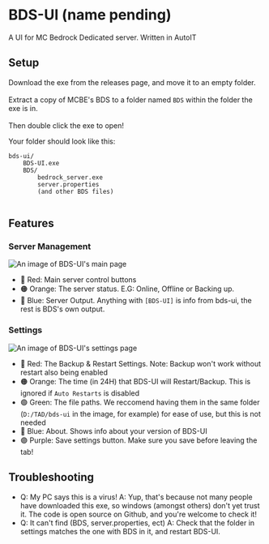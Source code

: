 # BDS-UI (name pending)
A UI for MC Bedrock Dedicated server. Written in AutoIT

## Setup

Download the exe from the releases page, and move it to an empty folder. <br></br>
Extract a copy of MCBE's BDS to a folder named `BDS` within the folder the exe is in.<br></br>
Then double click the exe to open! 

Your folder should look like this:
``` plaintext
bds-ui/
    BDS-UI.exe
    BDS/
        bedrock_server.exe
        server.properties
        (and other BDS files)
  
```

## Features

### Server Management
![An image of BDS-UI's main page](https://github.com/UFO-Studios/bds-ui/assets/80964340/189e9689-f0dd-4a74-9af7-8046a814d4c9)

- 🔴 Red: Main server control buttons
- 🟠 Orange: The server status. E.G: Online, Offline or Backing up.
- 🔵 Blue: Server Output. Anything with `[BDS-UI]` is info from bds-ui, the rest is BDS's own output.

### Settings
 ![An image of BDS-UI's settings page](https://github.com/UFO-Studios/bds-ui/assets/80964340/bab98037-248d-4989-a943-6b3058dd9739)

- 🔴 Red: The Backup & Restart Settings. Note: Backup won't work without restart also being enabled
- 🟠 Orange: The time (in 24H) that BDS-UI will Restart/Backup. This is ignored if `Auto Restarts` is disabled
- 🟢 Green: The file paths. We reccomend having them in the same folder (`D:/TAD/bds-ui` in the image, for example) for ease of use, but this is not needed
- 🔵 Blue: About. Shows info about your version of BDS-UI
- 🟣 Purple: Save settings button. Make sure you save before leaving the tab!

## Troubleshooting
- Q: My PC says this is a virus! A: Yup, that's because not many people have downloaded this exe, so windows (amongst others) don't yet trust it. The code is open source on Github, and you're welcome to check it!
- Q: It can't find (BDS, server.properties, ect) A: Check that the folder in settings matches the one with BDS in it, and restart BDS-UI.

